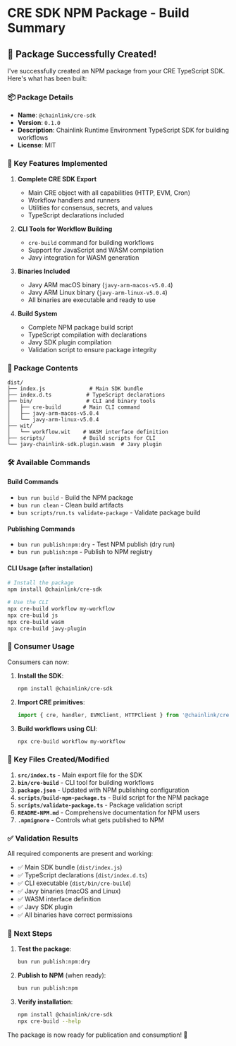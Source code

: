 # CRE SDK NPM Package - Build Summary

## 🎉 Package Successfully Created!

I've successfully created an NPM package from your CRE TypeScript SDK. Here's what has been built:

### 📦 Package Details

- **Name**: `@chainlink/cre-sdk`
- **Version**: `0.1.0`
- **Description**: Chainlink Runtime Environment TypeScript SDK for building workflows
- **License**: MIT

### 🚀 Key Features Implemented

1. **Complete CRE SDK Export**
   - Main CRE object with all capabilities (HTTP, EVM, Cron)
   - Workflow handlers and runners
   - Utilities for consensus, secrets, and values
   - TypeScript declarations included

2. **CLI Tools for Workflow Building**
   - `cre-build` command for building workflows
   - Support for JavaScript and WASM compilation
   - Javy integration for WASM generation

3. **Binaries Included**
   - Javy ARM macOS binary (`javy-arm-macos-v5.0.4`)
   - Javy ARM Linux binary (`javy-arm-linux-v5.0.4`)
   - All binaries are executable and ready to use

4. **Build System**
   - Complete NPM package build script
   - TypeScript compilation with declarations
   - Javy SDK plugin compilation
   - Validation script to ensure package integrity

### 📁 Package Contents

```
dist/
├── index.js              # Main SDK bundle
├── index.d.ts           # TypeScript declarations
├── bin/                 # CLI and binary tools
│   ├── cre-build       # Main CLI command
│   ├── javy-arm-macos-v5.0.4
│   └── javy-arm-linux-v5.0.4
├── wit/
│   └── workflow.wit    # WASM interface definition
├── scripts/            # Build scripts for CLI
└── javy-chainlink-sdk.plugin.wasm  # Javy plugin
```

### 🛠️ Available Commands

#### Build Commands
- `bun run build` - Build the NPM package
- `bun run clean` - Clean build artifacts
- `bun scripts/run.ts validate-package` - Validate package build

#### Publishing Commands
- `bun run publish:npm:dry` - Test NPM publish (dry run)
- `bun run publish:npm` - Publish to NPM registry

#### CLI Usage (after installation)
```bash
# Install the package
npm install @chainlink/cre-sdk

# Use the CLI
npx cre-build workflow my-workflow
npx cre-build js
npx cre-build wasm
npx cre-build javy-plugin
```

### 🎯 Consumer Usage

Consumers can now:

1. **Install the SDK**:
   ```bash
   npm install @chainlink/cre-sdk
   ```

2. **Import CRE primitives**:
   ```typescript
   import { cre, handler, EVMClient, HTTPClient } from '@chainlink/cre-sdk'
   ```

3. **Build workflows using CLI**:
   ```bash
   npx cre-build workflow my-workflow
   ```

### 📝 Key Files Created/Modified

1. **`src/index.ts`** - Main export file for the SDK
2. **`bin/cre-build`** - CLI tool for building workflows
3. **`package.json`** - Updated with NPM publishing configuration
4. **`scripts/build-npm-package.ts`** - Build script for the NPM package
5. **`scripts/validate-package.ts`** - Package validation script
6. **`README-NPM.md`** - Comprehensive documentation for NPM users
7. **`.npmignore`** - Controls what gets published to NPM

### ✅ Validation Results

All required components are present and working:
- ✅ Main SDK bundle (`dist/index.js`)
- ✅ TypeScript declarations (`dist/index.d.ts`)
- ✅ CLI executable (`dist/bin/cre-build`)
- ✅ Javy binaries (macOS and Linux)
- ✅ WASM interface definition
- ✅ Javy SDK plugin
- ✅ All binaries have correct permissions

### 🚀 Next Steps

1. **Test the package**:
   ```bash
   bun run publish:npm:dry
   ```

2. **Publish to NPM** (when ready):
   ```bash
   bun run publish:npm
   ```

3. **Verify installation**:
   ```bash
   npm install @chainlink/cre-sdk
   npx cre-build --help
   ```

The package is now ready for publication and consumption! 🎉
